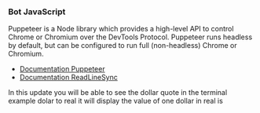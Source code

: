 ### Bot JavaScript

Puppeteer is a Node library which provides a high-level API to control Chrome or Chromium over the DevTools Protocol. Puppeteer runs headless by default, but can be configured to run full (non-headless) Chrome or Chromium.

- [Documentation Puppeteer](https://pptr.dev/)
- [Documentation ReadLineSync](https://www.npmjs.com/package/readline-sync)

In this update you will be able to see the dollar quote in the terminal example dolar to real it will display the value of one dollar in real is
